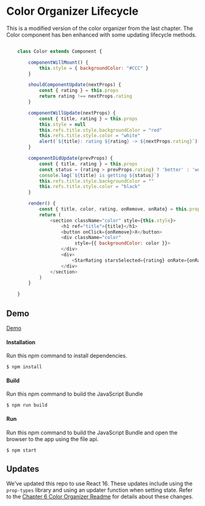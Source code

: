 Color Organizer Lifecycle
=====================
This is a modified version of the color organizer from the last chapter. The Color component has ben enhanced with
some updating lifecycle methods.

```javascript

    class Color extends Component {

        componentWillMount() {
            this.style = { backgroundColor: "#CCC" }
        }

        shouldComponentUpdate(nextProps) {
            const { rating } = this.props
            return rating !== nextProps.rating
        }

        componentWillUpdate(nextProps) {
            const { title, rating } = this.props
            this.style = null
            this.refs.title.style.backgroundColor = "red"
            this.refs.title.style.color = "white"
            alert(`${title}: rating ${rating} -> ${nextProps.rating}`)
        }

        componentDidUpdate(prevProps) {
            const { title, rating } = this.props
            const status = (rating > prevProps.rating) ? 'better' : 'worse'
            console.log(`${title} is getting ${status}`)
            this.refs.title.style.backgroundColor = ""
            this.refs.title.style.color = "black"
        }

        render() {
            const { title, color, rating, onRemove, onRate} = this.props
            return (
                <section className="color" style={this.style}>
                    <h1 ref="title">{title}</h1>
                    <button onClick={onRemove}>X</button>
                    <div className="color"
                         style={{ backgroundColor: color }}>
                    </div>
                    <div>
                        <StarRating starsSelected={rating} onRate={onRate}/>
                    </div>
                </section>
            )
        }

    }

```

Demo
-------------
[Demo](https://rawgit.com/MoonHighway/learning-react/master/chapter-07/color-organizer/dist/index.html)


#### Installation
Run this npm command to install dependencies.
```
$ npm install
```

#### Build
Run this npm command to build the JavaScript Bundle
```
$ npm run build
```

#### Run
Run this npm command to build the JavaScript Bundle and open the browser to the app using the file api.
```
$ npm start
```

Updates
-------------
We've updated this repo to use React 16. These updates include using the `prop-types` library
and using an updater function when setting state. Refer to the [Chapter 6 Color Organizer Readme](https://github.com/MoonHighway/learning-react/tree/master/chapter-06/color-organizer)
for details about these changes.

